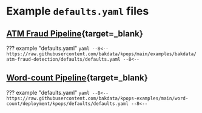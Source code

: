 # Example `defaults.yaml` files

## [ATM Fraud Pipeline](https://github.com/bakdata/kpops/tree/main/examples/bakdata/atm-fraud-detection/defaults){target=_blank}

??? example "defaults.yaml"
    ```yaml
        --8<--
        https://raw.githubusercontent.com/bakdata/kpops/main/examples/bakdata/atm-fraud-detection/defaults/defaults.yaml
        --8<--
    ```

## [Word-count Pipeline](https://github.com/bakdata/kpops-examples/tree/main/word-count/deployment/kpops/defaults){target=_blank}

??? example "defaults.yaml"
    ```yaml
        --8<--
        https://raw.githubusercontent.com/bakdata/kpops-examples/main/word-count/deployment/kpops/defaults/defaults.yaml
        --8<--
    ```
